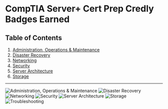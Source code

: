 # CompTIA Server+ Cert Prep Credly Badges Earned
## Table of Contents
1.  [Administration, Operations & Maintenance]()
2.  [Disaster Recovery]()
3.  [Networking]()
4.  [Security]()
5.  [Server Architecture]()
6.  [Storage]()
---
![Administration, Operations & Maintenance](https://github.com/iamroot-GitHub/CompTIA-Server-Plus-Cert-Prep-Credly-Badges-Earned/blob/978120824369ced142efea81a7b460a78a85cbff/CompTIA%20Server%2B%20Cert%20Prep/CompTIA%20Server%2B%20Cert%20Prep%20Administration%2C%20Operations%20%26%20Maintenance.png)
![Disaster Recovery](https://github.com/iamroot-GitHub/CompTIA-Server-Plus-Cert-Prep-Credly-Badges-Earned/blob/cc0435c79fbf08c3d19dbc98d49c24296f1999c8/CompTIA%20Server%2B%20Cert%20Prep/CompTIA%20Server%2B%20Cert%20Prep%20Disaster%20Recovery.png)
![Networking](https://github.com/iamroot-GitHub/CompTIA-Server-Plus-Cert-Prep-Credly-Badges-Earned/blob/a4d509ff0b5db775640cbfcdb63cb3bc6923393e/CompTIA%20Server%2B%20Cert%20Prep/CompTIA%20Server%2B%20Cert%20Prep%20Networking.png)
![Security](https://github.com/iamroot-GitHub/CompTIA-Server-Plus-Cert-Prep-Credly-Badges-Earned/blob/a4d509ff0b5db775640cbfcdb63cb3bc6923393e/CompTIA%20Server%2B%20Cert%20Prep/CompTIA%20Server%2B%20Cert%20Prep%20Security.png)
![Server Architecture](https://github.com/iamroot-GitHub/CompTIA-Server-Plus-Cert-Prep-Credly-Badges-Earned/blob/a4d509ff0b5db775640cbfcdb63cb3bc6923393e/CompTIA%20Server%2B%20Cert%20Prep/CompTIA%20Server%2B%20Cert%20Prep%20Server%20Architecture.png)
![Storage](https://github.com/iamroot-GitHub/CompTIA-Server-Plus-Cert-Prep-Credly-Badges-Earned/blob/a4d509ff0b5db775640cbfcdb63cb3bc6923393e/CompTIA%20Server%2B%20Cert%20Prep/CompTIA%20Server%2B%20Cert%20Prep%20Storage.png)
![Troubleshooting](https://github.com/iamroot-GitHub/CompTIA-Server-Plus-Cert-Prep-Credly-Badges-Earned/blob/a4d509ff0b5db775640cbfcdb63cb3bc6923393e/CompTIA%20Server%2B%20Cert%20Prep/CompTIA%20Server%2B%20Cert%20Prep%20Troubleshooting.png)
